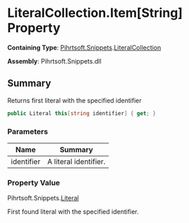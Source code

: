 # LiteralCollection\.Item\[String\] Property

**Containing Type**: [Pihrtsoft.Snippets](../../README.md)\.[LiteralCollection](../README.md)

**Assembly**: Pihrtsoft\.Snippets\.dll

## Summary

Returns first literal with the specified identifier

```csharp
public Literal this[string identifier] { get; }
```

### Parameters

| Name | Summary |
| ---- | ------- |
| identifier | A literal identifier\. |

### Property Value

Pihrtsoft\.Snippets\.[Literal](../../Literal/README.md)

First found literal with the specified identifier\.